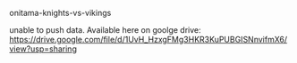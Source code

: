 onitama-knights-vs-vikings

unable to push data. Available here on goolge drive: https://drive.google.com/file/d/1UvH_HzxgFMg3HKR3KuPUBGISNnvifmX6/view?usp=sharing
